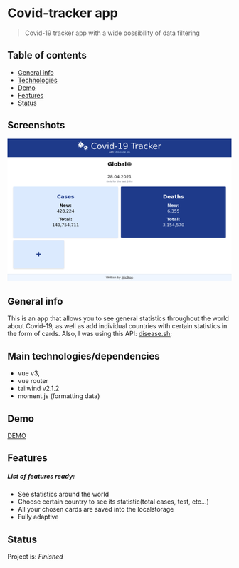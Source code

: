 # Covid-tracker app
> Covid-19 tracker app with a wide possibility of data filtering

## Table of contents
* [General info](#general-info)
* [Technologies](#Main-technologies/dependencies)
* [Demo](#Demo)
* [Features](#features)
* [Status](#status)

## Screenshots
![Example screenshot](./screenshots/covid-tracker.png)

## General info
This is an app that allows you to see general statistics throughout the world about Covid-19, as well as add individual countries with certain statistics in the form of cards.
Also, I was using this API: [disease.sh](https://disease.sh/docs/#/);

## Main technologies/dependencies
* vue v3,
* vue router  
* tailwind v2.1.2
* moment.js (formatting data)

## Demo
[DEMO](http://vue-path-repo.site/covid-tracker/dist/)


## Features
##### List of features ready:
* See statistics around the world
* Choose certain country to see its statistic(total cases, test, etc...)
* All your chosen cards are saved into the localstorage  
* Fully adaptive


## Status
Project is: _Finished_

